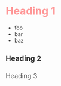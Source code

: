 <style>
html {
  font-size: 16px;
  color: #333333;
}

h1 {
  color: #ff9999;
}

ul {
  margin: 0;
}
</style>

# Heading 1
- foo
- bar
- baz

<style>
h2 {
  font-size: 1.2rem;
  font-weight: 700;
}

h3 {
  font-size: 1.1rem;
  font-weight: 300;
}
</style>

## Heading 2
### Heading 3

<style>
.page {
  width: 1024px;
  height: 768px;
}
</style>
